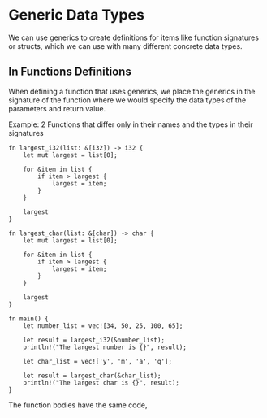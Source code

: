 # Generic Data Types

We can use generics to create definitions for items like function signatures or structs, which we can use with many different concrete data types. 

## In Functions Definitions

When defining a function that uses generics, we place the generics in the signature of the function where we would specify the data types of the parameters and return value. 

Example: 2 Functions that differ only in their names and the types in their signatures 

```
fn largest_i32(list: &[i32]) -> i32 {
    let mut largest = list[0];

    for &item in list {
        if item > largest {
            largest = item;
        }
    }

    largest
}

fn largest_char(list: &[char]) -> char {
    let mut largest = list[0];

    for &item in list {
        if item > largest {
            largest = item;
        }
    }

    largest
}

fn main() {
    let number_list = vec![34, 50, 25, 100, 65];

    let result = largest_i32(&number_list);
    println!("The largest number is {}", result);

    let char_list = vec!['y', 'm', 'a', 'q'];

    let result = largest_char(&char_list);
    println!("The largest char is {}", result);
}
```

The function bodies have the same code, 